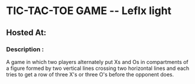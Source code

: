 # TIC-TAC-TOE GAME -- Leflx light
## Hosted At: 

### Description : 
A game in which two players alternately put Xs and Os in compartments of a figure formed by two vertical lines crossing two horizontal lines and each tries to get a row of three X's or three O's before the opponent does.
